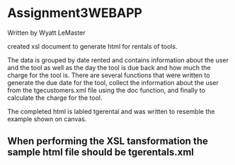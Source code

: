 # Assignment3WEBAPP

Written by Wyatt LeMaster

created xsl document to generate html for rentals of tools. 

The data is grouped by date rented and contains information about the user and the tool as well as the day the tool is due back and how much the charge for the tool is. There are several functions that were written to generate the due date for the tool, collect the information about the user from the tgecustomers.xml file using the doc function, and finally to calculate the charge for the tool. 

The completed html is labled tgerental and was written to resemble the example shown on canvas. 


## When performing the XSL tansformation the sample html file should be tgerentals.xml
